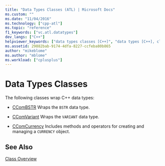 ```yaml
---
title: "Data Types Classes (ATL) | Microsoft Docs"
ms.custom: ""
ms.date: "11/04/2016"
ms.technology: ["cpp-atl"]
ms.topic: "reference"
f1_keywords: ["vc.atl.datatypes"]
dev_langs: ["C++"]
helpviewer_keywords: ["data types classes [C++]", "data types [C++], classes"]
ms.assetid: 29882bab-9174-4dfa-8227-ccfeba80b865
author: "mikeblome"
ms.author: "mblome"
ms.workload: ["cplusplus"]
---
```

# Data Types Classes

The following classes wrap C++ data types:

- [CComBSTR](../atl/reference/ccombstr-class.md) Wraps the `BSTR` data type.

- [CComVariant](../atl/reference/ccomvariant-class.md) Wraps the `VARIANT` data type.

- [CComCurrency](../atl/reference/ccomcurrency-class.md) Includes methods and operators for creating and managing a `CURRENCY` object.

## See Also

[Class Overview](../atl/atl-class-overview.md)

